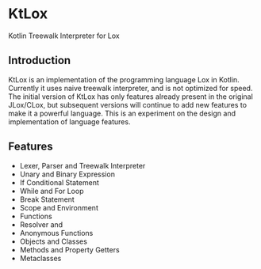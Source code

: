 # KtLox
Kotlin Treewalk Interpreter for Lox

## Introduction
KtLox is an implementation of the programming language Lox in Kotlin. Currently it uses naive treewalk interpreter, and is not optimized for speed. The initial version of KtLox has only features already present in the original JLox/CLox, but subsequent versions will continue to add new features to make it a powerful language. This is an experiment on the design and implementation of language features. 

## Features
- Lexer, Parser and Treewalk Interpreter
- Unary and Binary Expression
- If Conditional Statement
- While and For Loop
- Break Statement
- Scope and Environment
- Functions
- Resolver and
- Anonymous Functions
- Objects and Classes
- Methods and Property Getters
- Metaclasses
